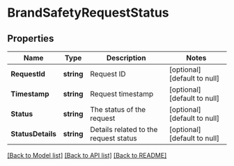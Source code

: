 # BrandSafetyRequestStatus

## Properties
Name | Type | Description | Notes
------------ | ------------- | ------------- | -------------
**RequestId** | **string** | Request ID | [optional] [default to null]
**Timestamp** | **string** | Request timestamp | [optional] [default to null]
**Status** | **string** | The status of the request | [optional] [default to null]
**StatusDetails** | **string** | Details related to the request status | [optional] [default to null]

[[Back to Model list]](../README.md#documentation-for-models) [[Back to API list]](../README.md#documentation-for-api-endpoints) [[Back to README]](../README.md)

